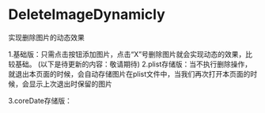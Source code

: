 # DeleteImageDynamicly
实现删除图片的动态效果

1.基础版：只需点击按钮添加图片，点击“X”号删除图片就会实现动态的效果，比较基础。
(以下是待更新的内容：敬请期待)
2.plist存储版：当不执行删除操作，就退出本页面的时候，会自动存储图片在plist文件中，当我们再次打开本页面的时候，会显示上次退出时保留的图片


3.coreDate存储版：
